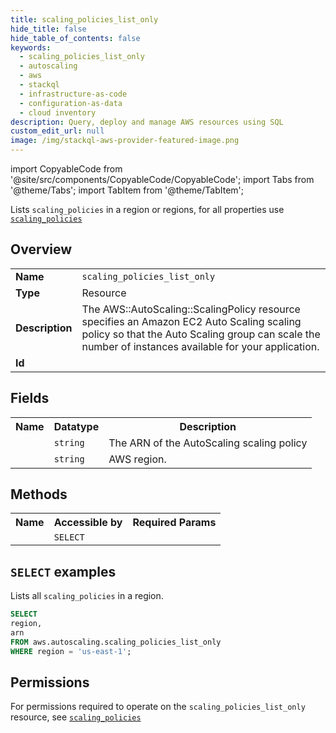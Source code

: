 ```yaml
---
title: scaling_policies_list_only
hide_title: false
hide_table_of_contents: false
keywords:
  - scaling_policies_list_only
  - autoscaling
  - aws
  - stackql
  - infrastructure-as-code
  - configuration-as-data
  - cloud inventory
description: Query, deploy and manage AWS resources using SQL
custom_edit_url: null
image: /img/stackql-aws-provider-featured-image.png
---
```


import CopyableCode from '@site/src/components/CopyableCode/CopyableCode';
import Tabs from '@theme/Tabs';
import TabItem from '@theme/TabItem';

Lists <code>scaling_policies</code> in a region or regions, for all properties use <a href="/services/serviceName/scaling_policies/"><code>scaling_policies</code></a>

## Overview
<table>
<tbody>
<tr><td><b>Name</b></td><td><code>scaling_policies_list_only</code></td></tr>
<tr><td><b>Type</b></td><td>Resource</td></tr>
<tr><td><b>Description</b></td><td>The AWS::AutoScaling::ScalingPolicy resource specifies an Amazon EC2 Auto Scaling scaling policy so that the Auto Scaling group can scale the number of instances available for your application.</td></tr>
<tr><td><b>Id</b></td><td><CopyableCode code="aws.autoscaling.scaling_policies_list_only" /></td></tr>
</tbody>
</table>

## Fields
<table>
<tbody>
<tr><th>Name</th><th>Datatype</th><th>Description</th></tr><tr><td><CopyableCode code="arn" /></td><td><code>string</code></td><td>The ARN of the AutoScaling scaling policy</td></tr>
<tr><td><CopyableCode code="region" /></td><td><code>string</code></td><td>AWS region.</td></tr>
</tbody>
</table>

## Methods

<table>
<tbody>
  <tr>
    <th>Name</th>
    <th>Accessible by</th>
    <th>Required Params</th>
  </tr>
  <tr>
    <td><CopyableCode code="list_resources" /></td>
    <td><code>SELECT</code></td>
    <td><CopyableCode code="region" /></td>
  </tr>
</tbody>
</table>

## `SELECT` examples
Lists all <code>scaling_policies</code> in a region.
```sql
SELECT
region,
arn
FROM aws.autoscaling.scaling_policies_list_only
WHERE region = 'us-east-1';
```


## Permissions

For permissions required to operate on the <code>scaling_policies_list_only</code> resource, see <a href="/services/autoscaling/scaling_policies/#permissions"><code>scaling_policies</code></a>

